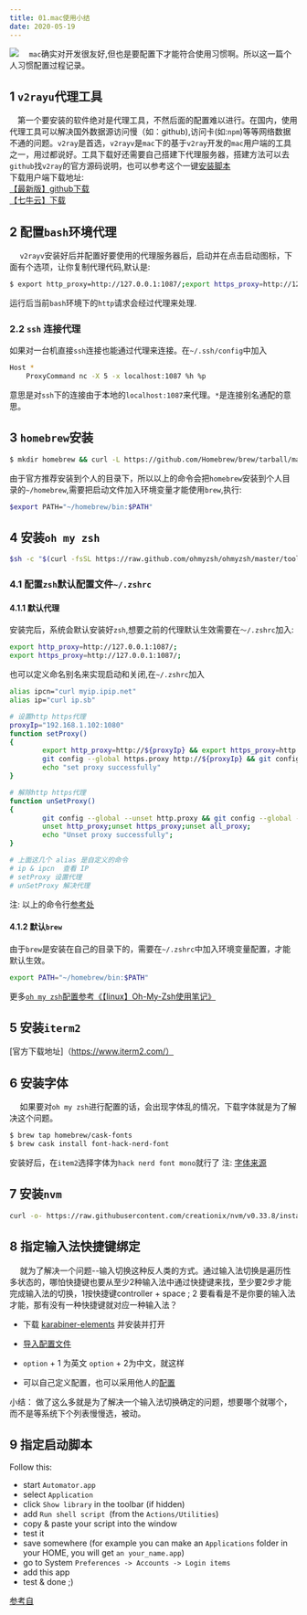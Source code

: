```yaml
---
title: 01.mac使用小结
date: 2020-05-19
---
```


![](http://qiniu.wuchuheng.com/images/2019-mac-family.jpeg)
&emsp;`mac`确实对开发很友好,但也是要配置下才能符合使用习惯啊。所以这一篇个人习惯配置过程记录。

## 1 `v2rayu`代理工具
&emsp;第一个要安装的软件绝对是代理工具，不然后面的配置难以进行。在国内，使用代理工具可以解决国外数据源访问慢（如：github),访问卡(如:`npm`)等等网络数据不通的问题。`v2ray`是首选，`v2rayv`是`mac`下的基于`v2ray`开发的`mac`用户端的工具之一，用过都说好。工具下载好还需要自己搭建下代理服务器，搭建方法可以去`github`找`v2ray`的官方源码说明，也可以参考这个一键[安装脚本](https://github.com/233boy/v2ray/tree/master)  
下载用户端下载地址:  
[【最新版】github下载](https://github.com/yanue/V2rayU/releases)  
[【七牛云】下载](http://qiniu.wuchuheng.com/tools/V2rayU.dmg)
<!--more-->

## 2 配置`bash`环境代理
&emsp; `v2rayv`安装好后并配置好要使用的代理服务器后，启动并在点击启动图标，下面有个选项，让你复制代理代码,默认是:
``` bash 
$ export http_proxy=http://127.0.0.1:1087/;export https_proxy=http://127.0.0.1:1087/;
```
运行后当前`bash`环境下的`http`请求会经过代理来处理.
### 2.2 `ssh` 连接代理
如果对一台机直接`ssh`连接也能通过代理来连接。在`~/.ssh/config`中加入
``` bash 
Host *
    ProxyCommand nc -X 5 -x localhost:1087 %h %p
```
意思是对`ssh`下的连接由于本地的`localhost:1087`来代理。`*`是连接别名通配的意思。

## 3 `homebrew`安装
``` bash 
$ mkdir homebrew && curl -L https://github.com/Homebrew/brew/tarball/master | tar xz --strip 1 -C homebrew
```
由于官方推荐安装到个人的目录下，所以以上的命令会把`homebrew`安装到个人目录的`~/homebrew`,需要把启动文件加入环境变量才能使用`brew`,执行:
``` bash
$export PATH="~/homebrew/bin:$PATH"
```

## 4 安装`oh my zsh`

``` bash 
$sh -c "$(curl -fsSL https://raw.github.com/ohmyzsh/ohmyzsh/master/tools/install.sh)"

```
### 4.1 配置`zsh`默认配置文件`~/.zshrc`
#### 4.1.1 默认代理
安装完后，系统会默认安装好`zsh`,想要之前的代理默认生效需要在`～/.zshrc`加入:
``` bash 
export http_proxy=http://127.0.0.1:1087/;
export https_proxy=http://127.0.0.1:1087/;
```
也可以定义命名别名来实现启动和关闭,在`~/.zshrc`加入
``` bash
alias ipcn="curl myip.ipip.net"
alias ip="curl ip.sb"

# 设置http https代理
proxyIp="192.168.1.102:1080"
function setProxy()
{
        export http_proxy=http://${proxyIp} && export https_proxy=http://${proxyIp}
        git config --global https.proxy http://${proxyIp} && git config --global https.proxy https://${proxyIp}
        echo "set proxy successfully"
}

# 解除http https代理
function unSetProxy()
{
        git config --global --unset http.proxy && git config --global --unset https.proxy;
        unset http_proxy;unset https_proxy;unset all_proxy;
        echo "Unset proxy successfully";
}

# 上面这几个 alias 是自定义的命令
# ip & ipcn  查看 IP
# setProxy 设置代理
# unSetProxy 解决代理
```
注: 以上的命令行[参考处](https://www.xbug.me/post/60589.html)

#### 4.1.2 默认`brew`
由于`brew`是安装在自己的目录下的，需要在`~/.zshrc`中加入环境变量配置，才能默认生效。
``` bash
export PATH="~/homebrew/bin:$PATH"
```

更多[`oh my zsh`配置参考《【linux】Oh-My-Zsh使用笔记》](/2018/05/22/【linux】Oh%20My%20Zsh使用笔记/)

## 5 安装`iterm2`
[官方下载地址]（https://www.iterm2.com/）

## 6 安装字体
&emsp;  如果要对`oh my zsh`进行配置的话，会出现字体乱的情况，下载字体就是为了解决这个问题。
``` bash
$ brew tap homebrew/cask-fonts
$ brew cask install font-hack-nerd-font
```
安装好后，在`item2`选择字体为`hack nerd font mono`就行了
注: [字体来源](https://github.com/ryanoasis/nerd-fonts)

## 7 安装`nvm`

``` bash
curl -o- https://raw.githubusercontent.com/creationix/nvm/v0.33.8/install.sh | bash
```

## 8 指定输入法快捷键绑定

&emsp; 就为了解决一个问题--输入切换这种反人类的方式。通过输入法切换是遍历性多状态的，哪怕快捷键也要从至少2种输入法中通过快捷键来找，至少要2步才能完成输入法的切换，1按快捷键controller + space ; 2 要看看是不是你要的输入法才能，那有没有一种快捷键就对应一种输入法？

* 下载 [karabiner-elements](https://qiniu.wuchuheng.com/tools/Karabiner-Elements-12.10.0.dmg) 并安装并打开

* [导入配置文件](karabiner://karabiner/assets/complex_modifications/import?url=https%3A%2F%2Fke-complex-modifications.pqrs.org%2Fjson%2Fswitch_en_cn_ja_katakana.json)
*   `option` + 1 为英文 `option` + 2为中文，就这样
* 可以自己定义配置，也可以采用他人的[配置](https://ke-complex-modifications.pqrs.org/)

小结： 做了这么多就是为了解决一个输入法切换确定的问题，想要哪个就哪个，而不是等系统下个列表慢慢选，被动。


## 9 指定启动脚本

Follow this:
* start `Automator.app`
* select `Application`
* click `Show library` in the toolbar (if hidden)
* add `Run shell script `(from the `Actions/Utilities`)
* copy & paste your script into the window
* test it
* save somewhere (for example you can make an `Applications` folder in your HOME, you will get `an your_name.app`)
* go to System `Preferences -> Accounts -> Login items`
* add this app
* test & done ;)

[参考自](https://stackoverflow.com/questions/6442364/running-script-upon-login-mac)

